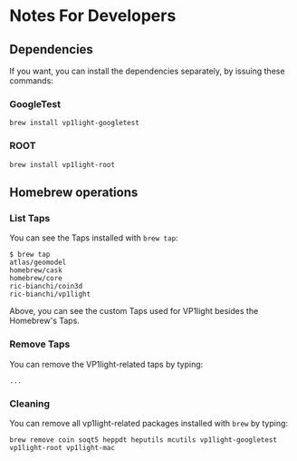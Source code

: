
# Notes For Developers

## Dependencies

If you want, you can install the dependencies separately, by issuing these commands:

### GoogleTest

```
brew install vp1light-googletest
```

### ROOT

```
brew install vp1light-root
```

## Homebrew operations

### List Taps

You can see the Taps installed with `brew tap`:

```
$ brew tap
atlas/geomodel
homebrew/cask
homebrew/core
ric-bianchi/coin3d
ric-bianchi/vp1light
```

Above, you can see the custom Taps used for VP1light besides the Homebrew's Taps.

### Remove Taps

You can remove the VP1light-related taps by typing:

```
...
```

### Cleaning

You can remove all vp1light-related packages installed with `brew` by typing:

```
brew remove coin soqt5 heppdt heputils mcutils vp1light-googletest vp1light-root vp1light-mac
```
